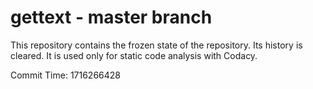 # gettext - master branch

This repository contains the frozen state of the repository.
Its history is cleared. It is used only for static code
analysis with Codacy.

Commit Time: 1716266428